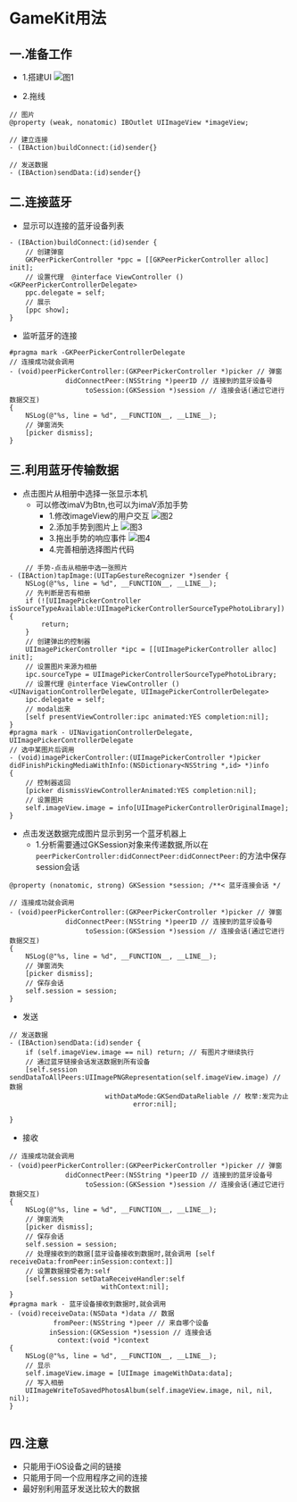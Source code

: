 # GameKit用法

## 一.准备工作
- 1.搭建UI
![图1](./bleIma/Snip20150928_1.png)

- 2.拖线

```objc
// 图片
@property (weak, nonatomic) IBOutlet UIImageView *imageView;

// 建立连接
- (IBAction)buildConnect:(id)sender{}

// 发送数据
- (IBAction)sendData:(id)sender{}
```
## 二.连接蓝牙

- 显示可以连接的蓝牙设备列表

```objc
- (IBAction)buildConnect:(id)sender {
    // 创建弹窗
    GKPeerPickerController *ppc = [[GKPeerPickerController alloc] init];
    // 设置代理  @interface ViewController () <GKPeerPickerControllerDelegate>
    ppc.delegate = self;
    // 展示
    [ppc show];
}
```
- 监听蓝牙的连接

```objc
#pragma mark -GKPeerPickerControllerDelegate
// 连接成功就会调用
- (void)peerPickerController:(GKPeerPickerController *)picker // 弹窗
              didConnectPeer:(NSString *)peerID // 连接到的蓝牙设备号
                   toSession:(GKSession *)session // 连接会话(通过它进行数据交互)
{
    NSLog(@"%s, line = %d", __FUNCTION__, __LINE__);
    // 弹窗消失
    [picker dismiss];
}
```

## 三.利用蓝牙传输数据

- 点击图片从相册中选择一张显示本机
    * 可以修改imaV为Btn,也可以为imaV添加手势
        * 1.修改imageView的用户交互
    ![图2](./bleIma/Snip20150928_2.png)
        * 2.添加手势到图片上
    ![图3](./bleIma/Snip20150928_3.png)
        * 3.拖出手势的响应事件
    ![图4](./bleIma/Snip20150928_4.png)
        * 4.完善相册选择图片代码

```objc
    // 手势-点击从相册中选一张照片
- (IBAction)tapImage:(UITapGestureRecognizer *)sender {
    NSLog(@"%s, line = %d", __FUNCTION__, __LINE__);
    // 先判断是否有相册
    if (![UIImagePickerController isSourceTypeAvailable:UIImagePickerControllerSourceTypePhotoLibrary]) {
        return;
    }
    // 创建弹出的控制器
    UIImagePickerController *ipc = [[UIImagePickerController alloc] init];
    // 设置图片来源为相册
    ipc.sourceType = UIImagePickerControllerSourceTypePhotoLibrary;
    // 设置代理 @interface ViewController () <UINavigationControllerDelegate, UIImagePickerControllerDelegate>
    ipc.delegate = self;
    // modal出来
    [self presentViewController:ipc animated:YES completion:nil];
}
#pragma mark - UINavigationControllerDelegate, UIImagePickerControllerDelegate
// 选中某图片后调用
- (void)imagePickerController:(UIImagePickerController *)picker didFinishPickingMediaWithInfo:(NSDictionary<NSString *,id> *)info
{
    // 控制器返回
    [picker dismissViewControllerAnimated:YES completion:nil];
    // 设置图片
    self.imageView.image = info[UIImagePickerControllerOriginalImage];
}
```

- 点击发送数据完成图片显示到另一个蓝牙机器上
    * 1.分析需要通过GKSession对象来传递数据,所以在`peerPickerController:didConnectPeer:didConnectPeer:`的方法中保存session会话

```objc
@property (nonatomic, strong) GKSession *session; /**< 蓝牙连接会话 */

// 连接成功就会调用
- (void)peerPickerController:(GKPeerPickerController *)picker // 弹窗
              didConnectPeer:(NSString *)peerID // 连接到的蓝牙设备号
                   toSession:(GKSession *)session // 连接会话(通过它进行数据交互)
{
    NSLog(@"%s, line = %d", __FUNCTION__, __LINE__);
    // 弹窗消失
    [picker dismiss];
    // 保存会话
    self.session = session;
}
```
- 发送

```objc
// 发送数据
- (IBAction)sendData:(id)sender {
    if (self.imageView.image == nil) return; // 有图片才继续执行
    // 通过蓝牙链接会话发送数据到所有设备
    [self.session sendDataToAllPeers:UIImagePNGRepresentation(self.imageView.image) // 数据
                        withDataMode:GKSendDataReliable // 枚举:发完为止
                               error:nil];

}
```

- 接收

```objc
// 连接成功就会调用
- (void)peerPickerController:(GKPeerPickerController *)picker // 弹窗
              didConnectPeer:(NSString *)peerID // 连接到的蓝牙设备号
                   toSession:(GKSession *)session // 连接会话(通过它进行数据交互)
{
    NSLog(@"%s, line = %d", __FUNCTION__, __LINE__);
    // 弹窗消失
    [picker dismiss];
    // 保存会话
    self.session = session;
    // 处理接收到的数据[蓝牙设备接收到数据时,就会调用 [self receiveData:fromPeer:inSession:context:]]
    // 设置数据接受者为:self
    [self.session setDataReceiveHandler:self
                       withContext:nil];
}
#pragma mark - 蓝牙设备接收到数据时,就会调用
- (void)receiveData:(NSData *)data // 数据
           fromPeer:(NSString *)peer // 来自哪个设备
          inSession:(GKSession *)session // 连接会话
            context:(void *)context
{
    NSLog(@"%s, line = %d", __FUNCTION__, __LINE__);
    // 显示
    self.imageView.image = [UIImage imageWithData:data];
    // 写入相册
    UIImageWriteToSavedPhotosAlbum(self.imageView.image, nil, nil, nil);
}


```

## 四.注意

- 只能用于iOS设备之间的链接
- 只能用于同一个应用程序之间的连接
- 最好别利用蓝牙发送比较大的数据
